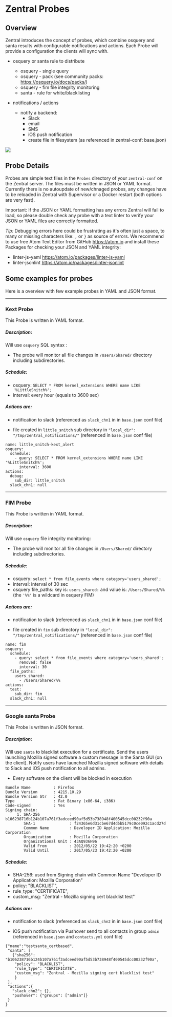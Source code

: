 # Zentral Probes

## Overview
Zentral introduces the concept of probes, which combine osquery and santa results with configurable notifications and actions.
Each Probe will provide a configuration the clients will sync with.

* osquery or santa rule to distribute 
    * osquery - single query 
    * osquery - pack (see community packs: <https://osquery.io/docs/packs/>) 
    * osquery - fim file integrity monitoring
    * santa - rule for white/blacklisting

* notifications / actions
    * notify a backend:
        * Slack
        * email
        * SMS
        * iOS push notification
        * create file in filesystem (as referenced in zentral-conf: base.json)

![](https://github.com/zentralopensource/docs/blob/master/images/zentral_ui_probe_usb_zentral.png)    
    
    
## Probe Details

Probes are simple text files in the `Probes` directory of your `zentral-conf` on the Zentral server. The files must be written in JSON or YAML format. Currently there is no autoupdate of new/chnaged probes, any changes have to be reloaded in Zentral with Supervisor or a Docker restart (both options are very fast).

Important: If the JSON or YAML formatting has any errors Zentral will fail to load, so please double check any probe with a text linter to verify your JSON or YAML files are correctly formatted.

*Tip:*
Debugging errors here could be frustrating as it's often just a space, to many or missing characters like: `,` or `}` as source of errors. We recommend to use free Atom Text Editor from GitHub <https://atom.io> and install these Packages for checking your JSON and YAML integrity:

- linter-js-yaml <https://atom.io/packages/linter-js-yaml>
- linter-jsonlint <https://atom.io/packages/linter-jsonlint>



## Some examples for probes

Here is a overview with few example probes in YAML and JSON format.


---

### Kext Probe
This Probe is written in YAML format.

##### Description:
Will use `osquery` SQL syntax : 

- The probe will monitor all file changes in `/Users/Shared/` directory including subdirectories.


##### Schedule:

- osquery: `SELECT * FROM kernel_extensions WHERE name LIKE '%LittleSnitch%';`
- interval:  every hour (equals to 3600 sec)

##### Actions are:

- notification to slack 
  (referenced as `slack_chn1` in in `base.json` conf file)

- file created in `little_snitch` sub directory in `"local_dir": "/tmp/zentral_notifications/"` 
  (referenced in `base.json` conf file)



```
name: little_snitch-kext_alert
osquery:
  schedule:
    - query: SELECT * FROM kernel_extensions WHERE name LIKE '%LittleSnitch%';
      interval: 3600
actions:
  debug:
    sub_dir: little_snitch
  slack_chn1: null
```

---

### FIM Probe
This Probe is written in YAML format.

##### Description:
Will use `osquery` file integrity monitoring: 

- The probe will monitor all file changes in `/Users/Shared/` directory including subdirectories.


##### Schedule:

- osquery: `select * from file_events where category='users_shared';`
- interval: interval of 30 sec
- osquery file_paths: key is: `users_shared:` and value is: `/Users/Shared/%%` 
(the `'%%'` is a wildcard in osquery FIM)

##### Actions are:

- notification to slack 
  (referenced as `slack_chn1` in in `base.json` conf file)
  
- file created in `fim` sub directory in `"local_dir": "/tmp/zentral_notifications/"` 
  (referenced in `base.json` conf file)


```
name: fim
osquery:
  schedule:
    - query: select * from file_events where category='users_shared';
      removed: false
      interval: 30
  file_paths:
    users_shared:
      - /Users/Shared/%%
actions:
  test:
    sub_dir: fim
  slack_chn1: null
```

---

### Google santa Probe
This Probe is written in JSON format.

##### Description:
Will use `santa` to blacklist execution for a certificate.
Send the users launching Mozilla signed software a custom message in the Santa GUI (on the client).
Notify users have launched Mozilla signed software with details to Slack and iOS push notification to all admins.

- Every software on the client will be blocked in execution


```text
Bundle Name          : Firefox
Bundle Version       : 4215.10.29
Bundle Version Str   : 42.0
Type                 : Fat Binary (x86-64, i386)
Code-signed          : Yes
Signing chain:
     1. SHA-256             : b106238716b124b107a761f3adceed90af5d53b738948f400545dcc00232f90a
        SHA-1               : f24365e6d31cbe67d4d5b5179c0ce092c1acd27d
        Common Name         : Developer ID Application: Mozilla Corporation
        Organization        : Mozilla Corporation
        Organizational Unit : 43AQ936H96
        Valid From          : 2012/05/22 19:42:20 +0200
        Valid Until         : 2017/05/23 19:42:20 +0200

```


##### Schedule:

- SHA-256: used from Signing chain with Common Name "Developer ID Application: Mozilla Corporation"
- policy: "BLACKLIST",
- rule_type: "CERTIFICATE",
- custom_msg: "Zentral - Mozilla signing cert blacklist test"

##### Actions are:

- notification to slack 
  (referenced as `slack_chn2` in in `base.json` conf file)

- iOS push notification via Pushover send to all contacts in group `admin`  
  (referenced in `base.json` and `contacts.yml` conf file)

```
{"name":"testsanta_certbased",
 "santa": [
   {"sha256": "b106238716b124b107a761f3adceed90af5d53b738948f400545dcc00232f90a",
    "policy": "BLACKLIST",
    "rule_type": "CERTIFICATE",
    "custom_msg": "Zentral - Mozilla signing cert blacklist test"
    }
 ],
 "actions":{
   "slack_chn2": {},
   "pushover": {"groups": ["admin"]}
 }
}

```

---


